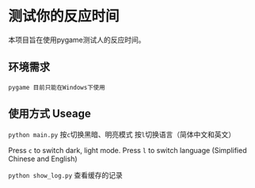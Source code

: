 # 测试你的反应时间
本项目旨在使用pygame测试人的反应时间。

## 环境需求
```pygame 目前只能在Windows下使用```

## 使用方式 Useage
```python main.py```
按```c```切换黑暗、明亮模式
按```l```切换语言（简体中文和英文）

Press  ```c``` to switch dark, light mode.
Press  ```l``` to switch language (Simplified Chinese and English)

```python show_log.py```
查看缓存的记录
